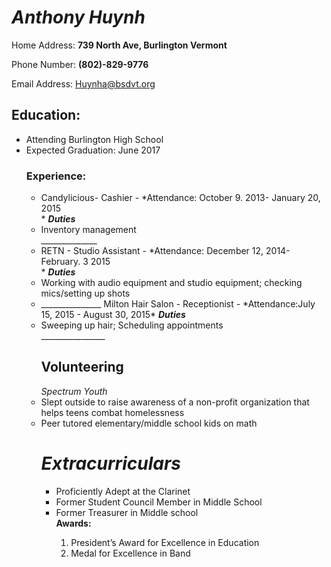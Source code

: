 ###
<h1><i>Anthony Huynh</h1></i>
<p>Home Address: <b>739 North Ave, Burlington Vermont</b></p>
<p>Phone Number: <b>(802)-829-9776</b><p>
<p>Email Address: <a href="mailto:Huynha@bsdvt.org"> Huynha@bsdvt.org </a> </p>
<h2>Education:</h2>
<ul>
<li>Attending Burlington High School</li>
<li>Expected Graduation: June 2017</li>
<h3>Experience:</h3>
<ul>
<li>Candylicious- Cashier - *Attendance: October 9. 2013- January 20, 2015</li>*
<i><b>Duties</b></i>
<li>Inventory management</li>
______________
<li>RETN - Studio Assistant - *Attendance: December 12, 2014- February. 3 2015</li>*
<b><i>Duties</b></i>
<li>Working with audio equipment and studio equipment; checking mics/setting up shots<li>
_______________
Milton Hair Salon - Receptionist - *Attendance:July 15, 2015 - August 30, 2015*
<b><i>Duties</b></i>
<li>Sweeping up hair; Scheduling appointments</li>
________________
<b><h2>Volunteering</h3></b>
<i>Spectrum Youth</i>
<li>Slept outside to raise awareness of a non-profit organization that helps teens combat homelessness</li>
<li>Peer tutored elementary/middle school kids on math</li>
<i><h1>Extracurriculars</h1></i>
<ul>
<li>Proficiently Adept at the Clarinet</li>
<li>Former Student Council Member in Middle School</li>
<li>Former Treasurer in Middle school</li>
<b>Awards:</b>
<ol>
<li>President’s Award for Excellence in Education</li>
<li>Medal for Excellence in Band</li>
